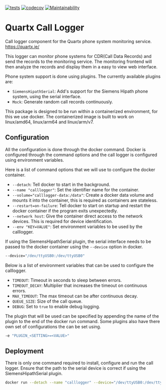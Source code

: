 [![tests](https://github.com/quartx-analytics/calllogger/actions/workflows/build-test.yml/badge.svg)](https://github.com/quartx-analytics/calllogger/actions/workflows/build-test.yml)
[![codecov](https://codecov.io/gh/quartx-analytics/calllogger/branch/master/graph/badge.svg?token=AH0TIQ7F8V)](https://codecov.io/gh/quartx-analytics/calllogger)
[![Maintainability](https://api.codeclimate.com/v1/badges/c0d513f139aa33e2d4b6/maintainability)](https://codeclimate.com/github/quartx-analytics/calllogger/maintainability)


Quartx Call Logger
==================

Call logger component for the Quartx phone system monitoring service. https://quartx.ie/

This logger can monitor phone systems for CDR(Call Data Records) and send the records to the monitoring service.
The monitoring frontend will then analyze the records and display them in a easy to view web interface.

Phone system support is done using plugins. The currently available plugins are:

* ``SiemensHipathSerial``: Add's support for the Siemens Hipath phone system, using the serial interface.
* ``Mock``: Generate random call records continuously.

This package is designed to be run within a containerized environment, for this we use docker.
The containerized image is built to work on linux/amd64, linux/arm64 and linux/arm/v7.


Configuration
-------------

All the configuration is done through the docker command. Docker is configured through the command options and
the call logger is configured using environment variables.

Here is a list of command options that we will use to configure the docker container.

* ``--detach``: Tell docker to start in the background.
* ``--name "calllogger"``: Set the identifier name for the container.
* ``--volume="calllogger-data:/data"``: Create a docker data volume and mounts it into the container,
  this is required as containers are stateless.
* ``--restart=on-failure``: Tell docker to start on startup and restart the docker container if
  the program exits unexpectedly.
* ``--network host``: Give the container direct access to the network devices. This is required
  for device identification.
* ``--env "KEY=VALUE"``: Set environment variables to be used by the calllogger.

If using the SiemensHipathSerial plugin, the serial interface needs to be passed
to the docker container using the ``--device`` option in docker.

```bash
--device="/dev/ttyUSB0:/dev/ttyUSB0"
```

Below is a list of environment variables that can be used to configure the calllogger.

* ``TIMEOUT``: Timeout in seconds to sleep between errors.
* ``TIMEOUT_DECAY``: Multiplier that increases the timeout on continuous errors.
* ``MAX_TIMEOUT``: The max timeout can be after continuous decay.
* ``QUEUE_SIZE``: Size of the call queue.
* ``DEBUG``: Set to ``true`` to enable debug logging.

The plugin that will be used can be specified by appending the name of the plugin to the end of the docker run command.
Some plugins also have there own set of configurations the can be set using.

```bash
-e "PLUGIN_<SETTING>=<VALUE>"
```

Deployment
----------

There is only one command required to install, configure and run the call logger.
Ensure that the path to the serial device is correct if using the SiemensHipathSerial plugin.

```bash
docker run --detach --name "calllogger" --device="/dev/ttyUSB0:/dev/ttyUSB0" --volume="calllogger-data:/data" --restart=on-failure --network host ghcr.io/quartx-analytics/calllogger SiemensHipathSerial
```
